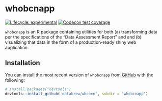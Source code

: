 
<!-- README.md is generated from README.Rmd. Please edit that file -->

# whobcnapp

<!-- badges: start -->

[![Lifecycle:
experimental](https://img.shields.io/badge/lifecycle-experimental-orange.svg)](https://lifecycle.r-lib.org/articles/stages.html#experimental)
[![Codecov test
coverage](https://codecov.io/gh/databrew/whobcn/branch/main/graph/badge.svg)](https://codecov.io/gh/databrew/whobcn?branch=main)
<!-- badges: end -->

`whobcnapp` is an R package containing utilities for both (a)
transforming data per the specifications of the “Data Assessment Report”
and and (b) visualizing that data in the form of a production-ready
shiny web application.

## Installation

You can install the most recent version of `whobcnapp` from
[GitHub](https://github.com/) with the following:

``` r
# install.packages("devtools")
devtools::install_github('databrew/whobcn', subdir = 'whobcnapp')
```
